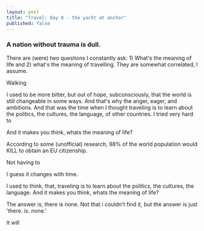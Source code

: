 ```yaml
---
layout: post
title: "Travel: Day 8 - the yacht at anchor"
published: false
---
```


### A nation without trauma is dull.

There are (were) two questions I constantly ask: 1) What's the meaning of life and 2) what's the meaning of travelling. They are somewhat correlated, I assume. 

Walking 

I used to be more bitter, but out of hope, subconsciously, that the world is still changeable in some ways. And that's why the anger, eager, and ambitions. And that was the time when I thought traveling is to learn about the politics, the cultures, the language, of other countries. I tried very hard to 



And it makes you think, whats the meaning of life? 

According to some (unofficial) research, 98% of the world population would KILL to obtain an EU citizenship. 

Not having to 


I guess it changes with time.

I used to think, that, traveling is to learn about the politics, the cultures, the language. And it makes you think, whats the meaning of life? 

The answer is, there is none. Not that i couldn't find it, but the answer is just 'there. is. none.'

It will



<!--more-->

